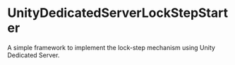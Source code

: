 # UnityDedicatedServerLockStepStarter
A simple framework to implement the lock-step mechanism using Unity Dedicated Server.
